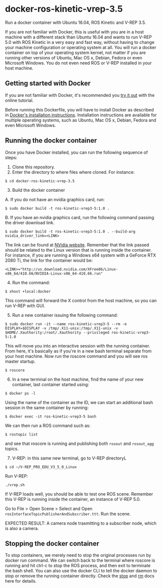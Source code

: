 # docker-ros-kinetic-vrep-3.5
Run a docker container with Ubuntu 16.04, ROS Kinetic and V-REP 3.5.

If you are not familiar with Docker, this is useful with you are in a host machine with a different stack than Ubuntu 16.04 and wants to run V-REP 5.0 with ROS Kinetic in a very easy and fast way, without having to change your machine configuration or operating system at all. You will run a docker container on top of your operating system kernel, not matter if you are running other versions of Ubuntu, Mac OS x, Debian, Fedora or even Microsoft Windows. You do not even need ROS or V-REP installed in your host machine.

## Getting started with Docker

If you are not familiar with Docker, it's recommended you [try it out](https://www.docker.com/tryit/) with the online tutorial. 

Before running this Dockerfile, you will have to install Docker as described in [Docker's installation instructions](https://docs.docker.com/installation/). Installation instructions are available for multiple operating systems, such as Ubuntu, Mac OS x, Debian, Fedora and even Microsoft Windows.

## Running the docker container

Once you have Docker installed, you can run the following sequence of steps:

1. Clone this repository.
2. Enter the directory to where files where cloned. For instance:
```
$ cd docker-ros-kinetic-vrep-3.5
```
3. Build the docker container

A. If you do not have an nvidia graphics card, run:
```
$ sudo docker build -t ros-kinetic-vrep3-5:1.0 .
```
B. If you have an nvidia graphics card, run the following command passing the driver download link. 
```
$ sudo docker build -t ros-kinetic-vrep3-5:1.0 . --build-arg nvidia_driver_link=<LINK>
```

The link can be found at [NVidia website](https://www.nvidia.com/Download/index.aspx?lang=en-us). Remember that the link
passed should be related to the Linux version that is running inside the container. For instance, if you are running a Windows x64
system with a GeForce RTX 2080 Ti, the link for the container would be:
```
<LINK>="http://us.download.nvidia.com/XFree86/Linux-x86_64/410.66/NVIDIA-Linux-x86_64-410.66.run"
```

4. Run the command:
```
$ xhost +local:docker
```
This command will forward the X control from the host machine, so you can run V-REP with GUI.

5. Run a new container issuing the following command:
```
$ sudo docker run -it --name ros-kinetic-vrep3-5 --rm -e DISPLAY=$DISPLAY -v /tmp/.X11-unix:/tmp/.X11-unix -v $HOME/.Xauthority:/root/.Xauthority --privileged ros-kinetic-vrep3-5:1.0
```

This will move you into an interactive session with the running container. From here, it's basically as if you're in a new bash terminal separate from your host machine. Now run the roscore command and you will see ros master startup.
```
$ roscore
```

6. In a new terminal on the host machine, find the name of your new container, last container started using: 
```
$ docker ps -l
```

Using the name of the container as the ID, we can start an additional bash session in the same container by running: 
```
$ docker exec -it ros-kinetic-vrep3-5 bash
```

We can then run a ROS command such as:
```
$ rostopic list
```
and see that roscore is running and publishing both `rosout` and `rosout_agg` topics.

7. V-REP: in this same new terminal, go to V-REP directoryL
```
$ cd ~/V-REP_PRO_EDU_V3_5_0_Linux
```

Run V-REP:

```
./vrep.sh
```

If V-REP loads well, you should be able to test one ROS scene. Remember this V-REP is running inside the container, an instance of V-REP 5.0. 

Go to File > Open Scene > Select and Open `rosInterfaceTopicPublisherAndSubscriber.ttt`. Run the scene. 

EXPECTED RESULT: A camera node trasmitting to a subscriber node, which is also a camera.

## Stopping the docker container

To stop containers, we merely need to stop the original processes run by docker run command. We can switch back to the terminal where roscore is running and hit ctrl-c to stop the ROS process, and then exit to terminate the bash shell. You can also use the docker CLI to tell the docker daemon to stop or remove the running container directly. Check the [stop](https://docs.docker.com/reference/commandline/stop/) and [rm](https://docs.docker.com/reference/commandline/rm/) docs here for details. 
